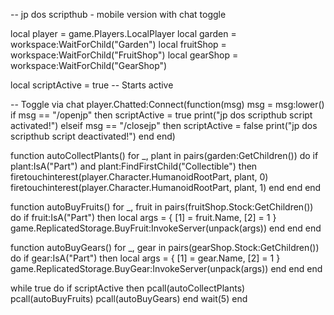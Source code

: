 -- jp dos scripthub - mobile version with chat toggle

local player = game.Players.LocalPlayer
local garden = workspace:WaitForChild("Garden")
local fruitShop = workspace:WaitForChild("FruitShop")
local gearShop = workspace:WaitForChild("GearShop")

local scriptActive = true -- Starts active

-- Toggle via chat
player.Chatted:Connect(function(msg)
    msg = msg:lower()
    if msg == "/openjp" then
        scriptActive = true
        print("jp dos scripthub script activated!")
    elseif msg == "/closejp" then
        scriptActive = false
        print("jp dos scripthub script deactivated!")
    end
end)

function autoCollectPlants()
    for _, plant in pairs(garden:GetChildren()) do
        if plant:IsA("Part") and plant:FindFirstChild("Collectible") then
            firetouchinterest(player.Character.HumanoidRootPart, plant, 0)
            firetouchinterest(player.Character.HumanoidRootPart, plant, 1)
        end
    end
end

function autoBuyFruits()
    for _, fruit in pairs(fruitShop.Stock:GetChildren()) do
        if fruit:IsA("Part") then
            local args = {
                [1] = fruit.Name,
                [2] = 1
            }
            game.ReplicatedStorage.BuyFruit:InvokeServer(unpack(args))
        end
    end
end

function autoBuyGears()
    for _, gear in pairs(gearShop.Stock:GetChildren()) do
        if gear:IsA("Part") then
            local args = {
                [1] = gear.Name,
                [2] = 1
            }
            game.ReplicatedStorage.BuyGear:InvokeServer(unpack(args))
        end
    end
end

while true do
    if scriptActive then
        pcall(autoCollectPlants)
        pcall(autoBuyFruits)
        pcall(autoBuyGears)
    end
    wait(5)
end